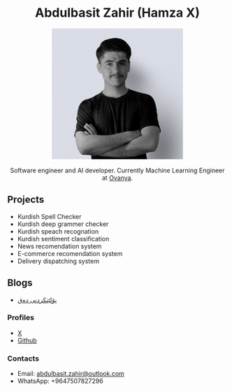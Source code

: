 <h1 align="center">Abdulbasit Zahir (Hamza X)</h1>

<p align="center">
<img src="./hamza.jpg" alt="Hamza X" style="height: 300px; width:300px;"/>
</p>

  <p align="center">
  Software engineer and AI developer. Currently Machine Learning Engineer at <a href="https://ovanya.com/">Ovanya</a>.
  </p>


## Projects

- Kurdish Spell Checker
- Kurdish deep grammer checker
- Kurdish speach recognation
- Kurdish sentiment classification
- News recomendation system
- E-commerce recomendation system
- Delivery dispatching system

## Blogs
<ul dir="ltr">
  <li><a href="https://medium.com/@hamza_x98/پۆلێنکردنی-دەق-0d59fcebaa06">پۆلێنکردنی دەق</a></li>
</ul>

### Profiles
- [X](https://twitter.com/Hamza_X98)
- [Github](https://github.com/abdulbaseet-zahir)

### Contacts
- Email: abdulbasit.zahir@outlook.com
- WhatsApp: +9647507827296

  
<h1 align="center"></h1>
